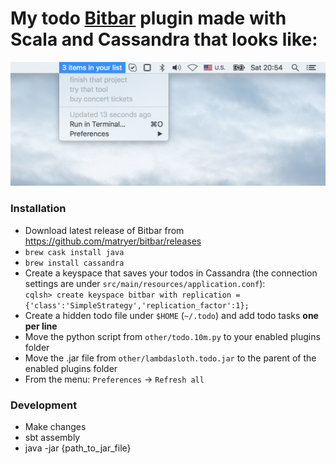 # My todo [Bitbar](https://github.com/matryer/bitbar) plugin made with Scala and Cassandra that looks like:
![screenshot](https://raw.githubusercontent.com/thikonom/todo/master/other/screenshot.png)

### Installation ###
* Download latest release of Bitbar from https://github.com/matryer/bitbar/releases
* `brew cask install java`
* `brew install cassandra`
* Create a keyspace that saves your todos in Cassandra (the connection settings are under `src/main/resources/application.conf`):                                                    
  `cqlsh> create keyspace bitbar with replication = {'class':'SimpleStrategy','replication_factor':1};`
* Create a hidden todo file under `$HOME` (`~/.todo`) and add todo tasks **one per line**
* Move the python script from `other/todo.10m.py` to your enabled plugins folder
* Move the .jar file from `other/lambdasloth.todo.jar` to the parent of the enabled plugins folder
* From the menu: `Preferences` -> `Refresh all`

### Development ###

* Make changes
* sbt assembly
* java -jar {path_to_jar_file}
